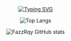 <div align="center">
<a href="https://git.io/typing-svg"><img src="https://readme-typing-svg.demolab.com?font=Lato&size=50&pause=1500&color=9fb3d2&center=true&width=910&height=100&lines=Hy+👋,+I'm+Zaikky+Farel+Aldino+Zahran;I'm+from+Indonesia,+West+Sumatra.;Nice+To+Meet+You+😁" alt="Typing SVG" /></a>

![Top Langs](https://github-readme-stats.vercel.app/api/top-langs/?username=FazzRqy&layout=compact)

![FazzRqy GitHub stats](https://github-readme-stats.vercel.app/api?username=FazzRqy&show_icons=true&theme=tokyonight)
